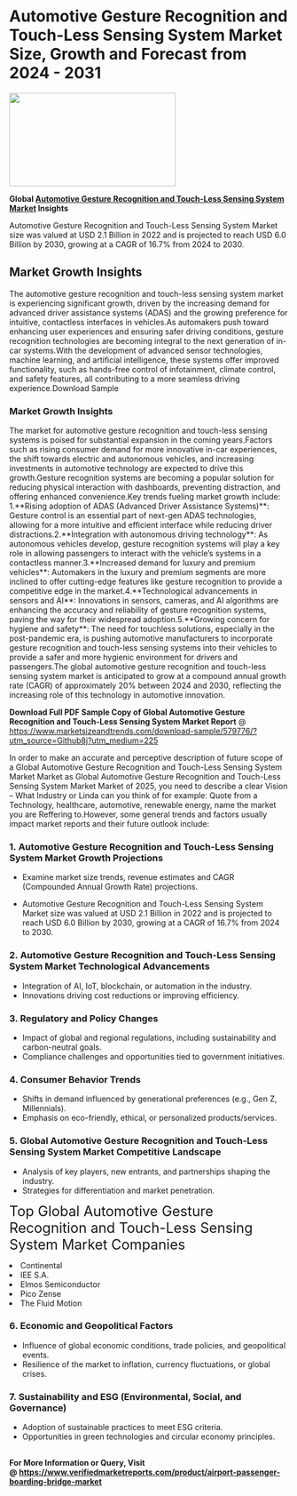 <H1>Automotive Gesture Recognition and Touch-Less Sensing System Market Size, Growth and Forecast from 2024 - 2031</H1><img class="aligncenter size-medium wp-image-584254" src="https://thirdeyenews.in/wp-content/uploads/2024/09/Global-Market-Research-300x168.jpeg" alt="" width="300" height="168" /><p><strong>Global&nbsp;<a href="https://www.marketsizeandtrends.com/download-sample/579776/?utm_source=Github8j?utm_medium=225">Automotive Gesture Recognition and Touch-Less Sensing System Market</a> Insights</strong></p><p>Automotive Gesture Recognition and Touch-Less Sensing System Market size was valued at USD 2.1 Billion in 2022 and is projected to reach USD 6.0 Billion by 2030, growing at a CAGR of 16.7% from 2024 to 2030.</p><p><h2>Market Growth Insights</h2> The automotive gesture recognition and touch-less sensing system market is experiencing significant growth, driven by the increasing demand for advanced driver assistance systems (ADAS) and the growing preference for intuitive, contactless interfaces in vehicles.As automakers push toward enhancing user experiences and ensuring safer driving conditions, gesture recognition technologies are becoming integral to the next generation of in-car systems.With the development of advanced sensor technologies, machine learning, and artificial intelligence, these systems offer improved functionality, such as hands-free control of infotainment, climate control, and safety features, all contributing to a more seamless driving experience.Download Sample <h3>Market Growth Insights</h3> The market for automotive gesture recognition and touch-less sensing systems is poised for substantial expansion in the coming years.Factors such as rising consumer demand for more innovative in-car experiences, the shift towards electric and autonomous vehicles, and increasing investments in automotive technology are expected to drive this growth.Gesture recognition systems are becoming a popular solution for reducing physical interaction with dashboards, preventing distraction, and offering enhanced convenience.Key trends fueling market growth include: 1.**Rising adoption of ADAS (Advanced Driver Assistance Systems)**: Gesture control is an essential part of next-gen ADAS technologies, allowing for a more intuitive and efficient interface while reducing driver distractions.2.**Integration with autonomous driving technology**: As autonomous vehicles develop, gesture recognition systems will play a key role in allowing passengers to interact with the vehicle’s systems in a contactless manner.3.**Increased demand for luxury and premium vehicles**: Automakers in the luxury and premium segments are more inclined to offer cutting-edge features like gesture recognition to provide a competitive edge in the market.4.**Technological advancements in sensors and AI**: Innovations in sensors, cameras, and AI algorithms are enhancing the accuracy and reliability of gesture recognition systems, paving the way for their widespread adoption.5.**Growing concern for hygiene and safety**: The need for touchless solutions, especially in the post-pandemic era, is pushing automotive manufacturers to incorporate gesture recognition and touch-less sensing systems into their vehicles to provide a safer and more hygienic environment for drivers and passengers.The global automotive gesture recognition and touch-less sensing system market is anticipated to grow at a compound annual growth rate (CAGR) of approximately 20% between 2024 and 2030, reflecting the increasing role of this technology in automotive innovation.</p><p><span class=""><strong>Download Full PDF Sample Copy of Global Automotive Gesture Recognition and Touch-Less Sensing System Market Report</strong> @ <a href="https://www.marketsizeandtrends.com/download-sample/579776/?utm_source=Github8j?utm_medium=225" target="_blank">https://www.marketsizeandtrends.com/download-sample/579776/?utm_source=Github8j?utm_medium=225</a></span></p><p>In order to make an accurate and perceptive description of future scope of a Global&nbsp;Automotive Gesture Recognition and Touch-Less Sensing System Market Market as Global&nbsp;Automotive Gesture Recognition and Touch-Less Sensing System Market Market of 2025, you need to describe a clear Vision &ndash; What Industry or Linda can you think of for example: Quote from a Technology, healthcare, automotive, renewable energy, name the market you are Reffering to.However, some general trends and factors usually impact market reports and their future outlook include:</p><h3>1.&nbsp;<strong>Automotive Gesture Recognition and Touch-Less Sensing System Market Growth Projections</strong></h3><ul><li>Examine market size trends, revenue estimates and CAGR (Compounded Annual Growth Rate) projections.</li><li><p>Automotive Gesture Recognition and Touch-Less Sensing System Market size was valued at USD 2.1 Billion in 2022 and is projected to reach USD 6.0 Billion by 2030, growing at a CAGR of 16.7% from 2024 to 2030.</p></li></ul><h3>2.&nbsp;<strong>Automotive Gesture Recognition and Touch-Less Sensing System Market Technological Advancements</strong></h3><ul><li>Integration of AI, IoT, blockchain, or automation in the industry.</li><li>Innovations driving cost reductions or improving efficiency.</li></ul><h3>3.&nbsp;<strong>Regulatory and Policy Changes</strong></h3><ul><li>Impact of global and regional regulations, including sustainability and carbon-neutral goals.</li><li>Compliance challenges and opportunities tied to government initiatives.</li></ul><h3>4.&nbsp;<strong>Consumer Behavior Trends</strong></h3><ul><li>Shifts in demand influenced by generational preferences (e.g., Gen Z, Millennials).</li><li>Emphasis on eco-friendly, ethical, or personalized products/services.</li></ul><h3>5.&nbsp;<strong>Global Automotive Gesture Recognition and Touch-Less Sensing System Market Competitive Landscape</strong></h3><ul><li>Analysis of key players, new entrants, and partnerships shaping the industry.</li><li>Strategies for differentiation and market penetration.</li></ul><p data-pm-slice="1 1 []"><span style="color: inherit; font-family: inherit; font-size: 25px;">Top Global Automotive Gesture Recognition and Touch-Less Sensing System Market Companies</span></p><div class="" data-test-id=""><p><li>Continental</li><li> IEE S.A.</li><li> Elmos Semiconductor</li><li> Pico Zense</li><li> The Fluid Motion</li></p></div><h3>6.&nbsp;<strong>Economic and Geopolitical Factors</strong></h3><ul><li>Influence of global economic conditions, trade policies, and geopolitical events.</li><li>Resilience of the market to inflation, currency fluctuations, or global crises.</li></ul><h3>7.&nbsp;<strong>Sustainability and ESG (Environmental, Social, and Governance)</strong></h3><ul><li>Adoption of sustainable practices to meet ESG criteria.</li><li>Opportunities in green technologies and circular economy principles.</li></ul><h2><strong style="font-size: 14px;">For More Information or Query, Visit @&nbsp;</strong><a style="background-color: #ffffff; font-size: 14px;" href="https://www.marketsizeandtrends.com/report/automotive-gesture-recognition-and-touch-less-sensing-system-market/" target="_blank">https://www.verifiedmarketreports.com/product/airport-passenger-boarding-bridge-market</a></h2>
